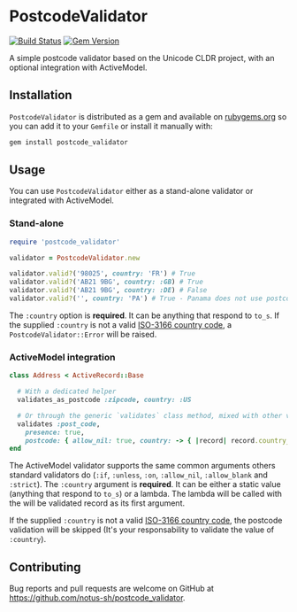 # PostcodeValidator

[![Build Status](https://travis-ci.com/notus-sh/postcode_validator.svg?branch=master)](https://travis-ci.com/notus-sh/postcode_validator)
[![Gem Version](https://badge.fury.io/rb/postcode_validator.svg)](https://badge.fury.io/rb/postcode_validator)

A simple postcode validator based on the Unicode CLDR project, with an optional integration with ActiveModel.

## Installation

`PostcodeValidator` is distributed as a gem and available on [rubygems.org](https://rubygems.org/gems/postcode_validator) so you can add it to your `Gemfile` or install it manually with:

```ruby
gem install postcode_validator
```

## Usage

You can use `PostcodeValidator` either as a stand-alone validator or integrated with ActiveModel.

### Stand-alone

```ruby
require 'postcode_validator'

validator = PostcodeValidator.new

validator.valid?('98025', country: 'FR') # True
validator.valid?('AB21 9BG', country: :GB) # True
validator.valid?('AB21 9BG', country: :DE) # False
validator.valid?('', country: 'PA') # True - Panama does not use postcodes.
```

The `:country` option is **required**. It can be anything that respond to `to_s`.
If the supplied `:country` is not a valid [ISO-3166 country code](https://en.wikipedia.org/wiki/ISO_3166-1_alpha-2), a `PostcodeValidator::Error` will be raised.

### ActiveModel integration

```ruby
class Address < ActiveRecord::Base

  # With a dedicated helper
  validates_as_postcode :zipcode, country: :US

  # Or through the generic `validates` class method, mixed with other validators
  validates :post_code,
    presence: true,
    postcode: { allow_nil: true, country: -> { |record| record.country_code } }
end
```

The ActiveModel validator supports the same common arguments others standard validators do (`:if`, `:unless`, `:on`, `:allow_nil`, `:allow_blank` and `:strict`).
The `:country` argument is **required**. It can be either a static value (anything that respond to `to_s`) or a lambda. The lambda will be called with the will be validated record as its first argument.

If the supplied `:country` is not a valid [ISO-3166 country code](https://en.wikipedia.org/wiki/ISO_3166-1_alpha-2), the postcode validation will be skipped (It's your responsability to validate the value of `:country`).

## Contributing

Bug reports and pull requests are welcome on GitHub at https://github.com/notus-sh/postcode_validator.
